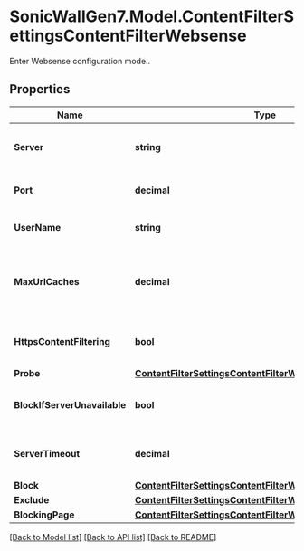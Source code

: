 # SonicWallGen7.Model.ContentFilterSettingsContentFilterWebsense
Enter Websense configuration mode..

## Properties

Name | Type | Description | Notes
------------ | ------------- | ------------- | -------------
**Server** | **string** | Set Websense server address. | [optional] 
**Port** | **decimal** | Set Websense server port. | [optional] 
**UserName** | **string** | Set user name of Websense. | [optional] 
**MaxUrlCaches** | **decimal** | Set maximum URL cache entries that can be added. | [optional] 
**HttpsContentFiltering** | **bool** | Enable https content filtering. | [optional] 
**Probe** | [**ContentFilterSettingsContentFilterWebsenseProbe**](ContentFilterSettingsContentFilterWebsenseProbe.md) |  | [optional] 
**BlockIfServerUnavailable** | **bool** | Block if Websense server is unavailable. | [optional] 
**ServerTimeout** | **decimal** | Set Websense server timeout. | [optional] 
**Block** | [**ContentFilterSettingsContentFilterWebsenseBlock**](ContentFilterSettingsContentFilterWebsenseBlock.md) |  | [optional] 
**Exclude** | [**ContentFilterSettingsContentFilterWebsenseExclude**](ContentFilterSettingsContentFilterWebsenseExclude.md) |  | [optional] 
**BlockingPage** | [**ContentFilterSettingsContentFilterWebsenseBlockingPage**](ContentFilterSettingsContentFilterWebsenseBlockingPage.md) |  | [optional] 

[[Back to Model list]](../README.md#documentation-for-models) [[Back to API list]](../README.md#documentation-for-api-endpoints) [[Back to README]](../README.md)

